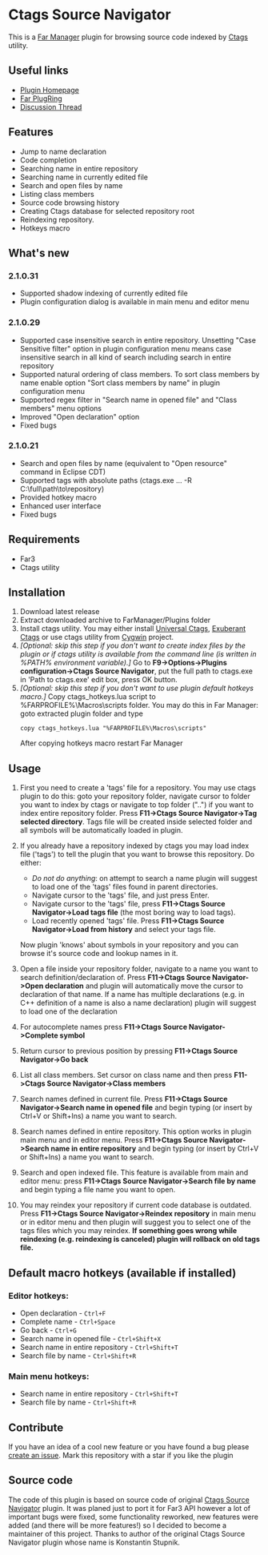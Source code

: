 # Ctags Source Navigator
This is a [Far Manager](https://www.farmanager.com/) plugin for browsing source code indexed by [Ctags](https://en.wikipedia.org/wiki/Ctags) utility.
## Useful links
+ [Plugin Homepage](https://github.com/EugeneManushkin/CtagsSourceNavigator)
+ [Far PlugRing](https://plugring.farmanager.com/plugin.php?pid=478)
+ [Discussion Thread](https://forum.farmanager.com/viewtopic.php?f=5&t=6394)
## Features
+ Jump to name declaration
+ Code completion
+ Searching name in entire repository
+ Searching name in currently edited file
+ Search and open files by name
+ Listing class members
+ Source code browsing history
+ Creating Ctags database for selected repository root
+ Reindexing repository.
+ Hotkeys macro
## What's new 
### 2.1.0.31
+ Supported shadow indexing of currently edited file
+ Plugin configuration dialog is available in main menu and editor menu
### 2.1.0.29
+ Supported case insensitive search in entire repository. Unsetting "Case Sensitive filter" option in plugin configuration menu means case insensitive search in all kind of search including search in entire repository
+ Supported natural ordering of class members. To sort class members by name enable option "Sort class members by name" in plugin configuration menu
+ Supported regex filter in "Search name in opened file" and "Class members" menu options
+ Improved "Open declaration" option
+ Fixed bugs
### 2.1.0.21
+ Search and open files by name (equivalent to "Open resource" command in Eclipse CDT)
+ Supported tags with absolute paths (ctags.exe ... -R C:\full\path\to\repository)
+ Provided hotkey macro
+ Enhanced user interface
+ Fixed bugs
## Requirements
+ Far3
+ Ctags utility
## Installation
1. Download latest release
2. Extract downloaded archive to FarManager/Plugins folder
3. Install ctags utility. You may either install [Universal Ctags](https://ctags.io/), [Exuberant Ctags](http://ctags.sourceforge.net/) or use ctags utility from [Cygwin](http://www.cygwin.com/) project.
4. *[Optional: skip this step if you don't want to create index files by the plugin or if ctags utility is available from the command line (is written in %PATH% environment variable).]*
   Go to **F9->Options->Plugins configuration->Ctags Source Navigator**, put the full path to ctags.exe in 'Path to ctags.exe' edit box, press OK button.
5. *[Optional: skip this step if you don't want to use plugin default hotkeys macro.]* Copy ctags_hotkeys.lua script to %FARPROFILE%\Macros\scripts folder. You may do this in Far Manager: goto extracted plugin folder and type
   ```
   copy ctags_hotkeys.lua "%FARPROFILE%\Macros\scripts"
   ```
   After copying hotkeys macro restart Far Manager
## Usage
1. First you need to create a 'tags' file for a repository. You may use ctags plugin to do this: goto your repository folder, navigate cursor to folder you want to index by ctags or navigate to top folder ("..") if you want to index entire repository folder. Press **F11->Ctags Source Navigator->Tag selected directory**. Tags file will be created inside selected folder and all symbols will be automatically loaded in plugin.
2. If you already have a repository indexed by ctags you may load index file ('tags') to tell the plugin that you want to browse this repository. Do either:
    * *Do not do anything*: on attempt to search a name plugin will suggest to load one of the 'tags' files found in parent directories.
    * Navigate cursor to the 'tags' file, and just press Enter.
    * Navigate cursor to the 'tags' file, press **F11->Ctags Source Navigator->Load tags file** (the most boring way to load tags).
    * Load recently opened 'tags' file. Press **F11->Ctags Source Navigator->Load from history** and select your tags file.

   Now plugin 'knows' about symbols in your repository and you can browse it's source code and lookup names in it.
3. Open a file inside your repository folder, navigate to a name you want to search definition/declaration of. Press **F11->Ctags Source Navigator->Open declaration** and plugin will automatically move the cursor to declaration of that name. If a name has multiple declarations (e.g. in C++ definition of a name is also a name declaration) plugin will suggest to load one of the declaration
4. For autocomplete names press **F11->Ctags Source Navigator->Complete symbol**
5. Return cursor to previous position by pressing **F11->Ctags Source Navigator->Go back**
6. List all class members. Set cursor on class name and then press **F11->Ctags Source Navigator->Class members**
7. Search names defined in current file. Press **F11->Ctags Source Navigator->Search name in opened file** and begin typing (or insert by Ctrl+V or Shift+Ins) a name you want to search.
8. Search names defined in entire repository. This option works in plugin main menu and in editor menu. Press **F11->Ctags Source Navigator->Search name in entire repository** and begin typing (or insert by Ctrl+V or Shift+Ins) a name you want to search.
9. Search and open indexed file. This feature is available from main and editor menu: press **F11->Ctags Source Navigator->Search file by name** and begin typing a file name you want to open.
10. You may reindex your repository if current code database is outdated. Press **F11->Ctags Source Navigator->Reindex repository** in main menu or in editor menu and then plugin will suggest you to select one of the tags files which you may reindex. **If something goes wrong while reindexing (e.g. reindexing is canceled) plugin will rollback on old tags file.**
## Default macro hotkeys (available if installed)
### Editor hotkeys:
+ Open declaration - ```Ctrl+F```
+ Complete name - ```Ctrl+Space```
+ Go back - ```Ctrl+G```
+ Search name in opened file - ```Ctrl+Shift+X```
+ Search name in entire repository - ```Ctrl+Shift+T```
+ Search file by name - ```Ctrl+Shift+R```
### Main menu hotkeys:
+ Search name in entire repository - ```Ctrl+Shift+T```
+ Search file by name - ```Ctrl+Shift+R```
## Contribute
If you have an idea of a cool new feature or you have found a bug please [create an issue](https://github.com/EugeneManushkin/CtagsSourceNavigator/issues/new). Mark this repository with a star if you like the plugin
## Source code
The code of this plugin is based on source code of original [Ctags Source Navigator](https://github.com/trexinc/evil-programmers/tree/master/ctags) plugin. It was planed just to port it for Far3 API however a lot of important bugs were fixed, some functionality reworked, new features were added (and there will be more features!) so I decided to become a maintainer of this project. Thanks to author of the original Ctags Source Navigator plugin whose name is Konstantin Stupnik.
